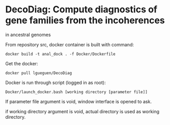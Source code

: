 # DecoDiag: Compute diagnostics of gene families from the incoherences
  in ancestral genomes

From repository src, docker container is built with command:

```{sh}
docker build -t anal_dock . -f Docker/Dockerfile 
```

Get the docker:
```{sh}
docker pull lgueguen/DecoDiag
```

Docker is run through script (logged in as root):

```{sh}
Docker/launch_docker.bash [working directory [parameter file]]
```

If parameter file argument is void, window interface is opened to ask.

if working directory argument is void, actual directory is used as
working directory.





